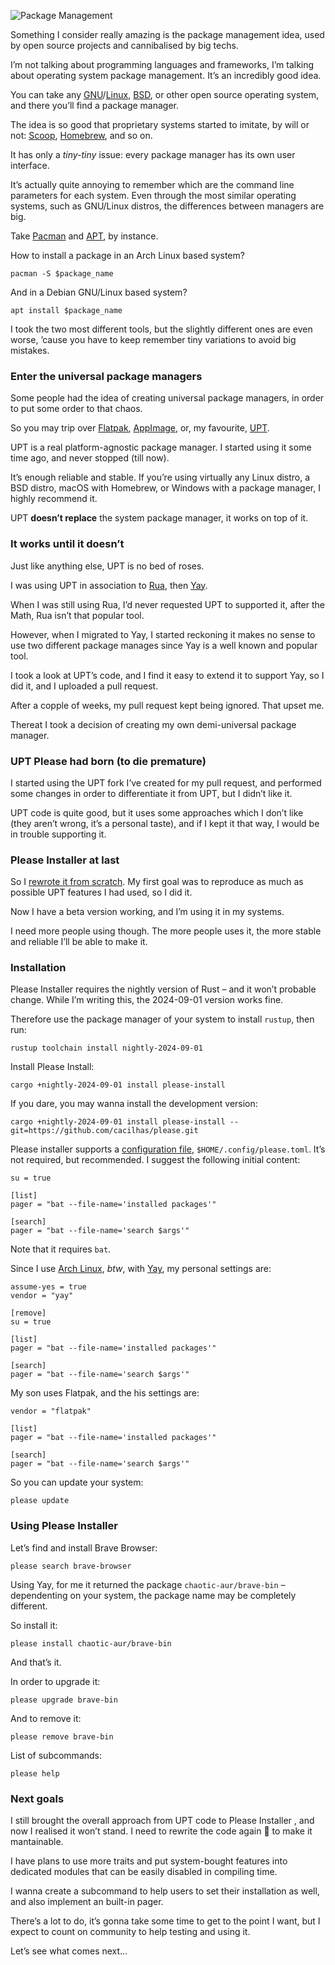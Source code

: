 ![Package Management](//cacilhas.info/img/package.png)

Something I consider really amazing is the package management idea, used by open source projects and cannibalised by big techs.

I’m not talking about programming languages and frameworks, I’m talking about operating system package management. It’s an incredibly good idea.

You can take any [GNU](https://www.gnu.org/)/[Linux](https://linux.org/), [BSD](https://www.wikiwand.com/en/articles/Berkeley_Software_Distribution), or other open source operating system, and there you’ll find a package manager.

The idea is so good that proprietary systems started to imitate, by will or not: [Scoop](https://scoop.sh/), [Homebrew](https://brew.sh/), and so on.

It has only a _tiny-tiny_ issue: every package manager has its own user interface.

It’s actually quite annoying to remember which are the command line parameters for each system. Even through the most similar operating systems, such as GNU/Linux distros, the differences between managers are big.

Take [Pacman](https://wiki.archlinux.org/title/Pacman) and [APT](https://www.wikiwand.com/en/articles/APT_(Package_Manager)), by instance.

How to install a package in an Arch Linux based system?

    pacman -S $package_name

And in a Debian GNU/Linux based system?

    apt install $package_name

I took the two most different tools, but the slightly different ones are even worse, ’cause you have to keep remember tiny variations to avoid big mistakes.

### Enter the universal package managers

Some people had the idea of creating universal package managers, in order to put some order to that chaos.

So you may trip over [Flatpak](https://www.flatpak.org/), [AppImage](https://appimage.org/), or, my favourite, [UPT](https://crates.io/crates/upt).

UPT is a real platform-agnostic package manager. I started using it some time ago, and never stopped (till now).

It’s enough reliable and stable. If you’re using virtually any Linux distro, a BSD distro, macOS with Homebrew, or Windows with a package manager, I highly recommend it.

UPT **doesn’t replace** the system package manager, it works on top of it.

### It works until it doesn’t

Just like anything else, UPT is no bed of roses.

I was using UPT in association to [Rua](https://crates.io/crates/rua), then [Yay](https://github.com/Jguer/yay).

When I was still using Rua, I’d never requested UPT to supported it, after the Math, Rua isn’t that popular tool.

However, when I migrated to Yay, I started reckoning it makes no sense to use two different package manages since Yay is a well known and popular tool.

I took a look at UPT’s code, and I find it easy to extend it to support Yay, so I did it, and I uploaded a pull request.

After a copple of weeks, my pull request kept being ignored. That upset me.

Thereat I took a decision of creating my own demi-universal package manager.

### UPT Please had born (to die premature)

I started using the UPT fork I’ve created for my pull request, and performed some changes in order to differentiate it from UPT, but I didn’t like it.

UPT code is quite good, but it uses some approaches which I don’t like (they aren’t wrong, it’s a personal taste), and if I kept it that way, I would be in trouble supporting it.

### Please Installer at last

So I [rewrote it from scratch](https://github.com/cacilhas/please). My first goal was to reproduce as much as possible UPT features I had used, so I did it.

Now I have a beta version working, and I’m using it in my systems.

I need more people using though. The more people uses it, the more stable and reliable I’ll be able to make it.

### Installation

Please Installer requires the nightly version of Rust – and it won’t probable change. While I’m writing this, the 2024-09-01 version works fine.

Therefore use the package manager of your system to install `rustup`, then run:

    rustup toolchain install nightly-2024-09-01

Install Please Install:

    cargo +nightly-2024-09-01 install please-install

If you dare, you may wanna install the development version:

    cargo +nightly-2024-09-01 install please-install --git=https://github.com/cacilhas/please.git

Please installer supports a [configuration file](https://github.com/cacilhas/please?tab=readme-ov-file#settings), `$HOME/.config/please.toml`. It’s not required, but recommended. I suggest the following initial content:

    su = true
    
    [list]
    pager = "bat --file-name='installed packages'"
    
    [search]
    pager = "bat --file-name='search $args'"

Note that it requires `bat`.

Since I use [Arch Linux](https://archlinux.org/), _btw_, with [Yay](https://github.com/Jguer/yay), my personal settings are:

    assume-yes = true
    vendor = "yay"
    
    [remove]
    su = true
    
    [list]
    pager = "bat --file-name='installed packages'"
    
    [search]
    pager = "bat --file-name='search $args'"

My son uses Flatpak, and the his settings are:

    vendor = "flatpak"
    
    [list]
    pager = "bat --file-name='installed packages'"
    
    [search]
    pager = "bat --file-name='search $args'"

So you can update your system:

    please update

### Using Please Installer

Let’s find and install Brave Browser:

    please search brave-browser

Using Yay, for me it returned the package `chaotic-aur/brave-bin` – dependenting on your system, the package name may be completely different.

So install it:

    please install chaotic-aur/brave-bin

And that’s it.

In order to upgrade it:

    please upgrade brave-bin

And to remove it:

    please remove brave-bin

List of subcommands:

    please help

### Next goals

I still brought the overall approach from UPT code to Please Installer , and now I realised it won’t stand. I need to rewrite the code again 🙁 to make it mantainable.

I have plans to use more traits and put system-bought features into dedicated modules that can be easily disabled in compiling time.

I wanna create a subcommand to help users to set their installation as well, and also implement an built-in pager.

There’s a lot to do, it’s gonna take some time to get to the point I want, but I expect to count on community to help testing and using it.

Let’s see what comes next…